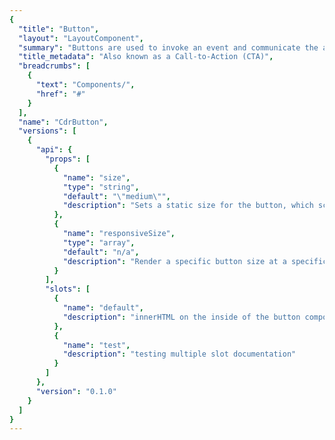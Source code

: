 ```yaml
---
{
  "title": "Button",
  "layout": "LayoutComponent",
  "summary": "Buttons are used to invoke an event and communicate the action that will occur.",
  "title_metadata": "Also known as a Call-to-Action (CTA)",
  "breadcrumbs": [
    {
      "text": "Components/",
      "href": "#"
    }
  ],
  "name": "CdrButton",
  "versions": [
    {
      "api": {
        "props": [
          {
            "name": "size",
            "type": "string",
            "default": "\"medium\"",
            "description": "Sets a static size for the button, which scales padding and text size. {small, medium, large}"
          },
          {
            "name": "responsiveSize",
            "type": "array",
            "default": "n/a",
            "description": "Render a specific button size at a specific breakpoint. Takes precedence over size and fullWidth.\nFormat is size@breakpoint (ex: large@sm)."
          }
        ],
        "slots": [
          {
            "name": "default",
            "description": "innerHTML on the inside of the button component"
          },
          {
            "name": "test",
            "description": "testing multiple slot documentation"
          }
        ]
      },
      "version": "0.1.0"
    }
  ]
}
---
```


<cdr-doc-tabs>
<template slot="Overview">
<cdr-doc-table-of-contents-shell>

## Primary
Use primary button to emphasize an action to complete a form or more forward in a process such as "Submit" or "Add to cart".

<cdr-doc-example-code-pair repository-href="http://github.com" sandbox-href="http://github.com">

```html
  <cdr-button>Button more Text</cdr-button>
```

</cdr-doc-example-code-pair>



## Secondary
Use secondary button for all actions that do not move the user to the next step or are additional user actions such as “Add to wish list” or “Load more”. There should be only 1 primary action per major page section.

<cdr-doc-example-code-pair>

```html
  <cdr-button class="cdr-button--secondary">Button Text</cdr-button>
```

</cdr-doc-example-code-pair>

## Button with icon
Most common icon only button is for closing a modal or accordion panel.

<cdr-doc-example-code-pair>

```html
  <cdr-button>Button Text</cdr-button>
```

</cdr-doc-example-code-pair>


## Size
Change the button size based on where button is used

<cdr-doc-example-code-pair>

```html
  <div>
    <cdr-button size="small">Add to cart</cdr-button>
    <cdr-button>Add to cart</cdr-button>
    <cdr-button size="large">Add to cart</cdr-button>
  </div>
```

</cdr-doc-example-code-pair>
</cdr-doc-table-of-contents-shell>
</template>


<template slot="Design Guidelines">
  <cdr-doc-table-of-contents-shell 
    :appended-nav-items="[
      {
        text: 'Related Components'
      },
      {
        text: 'Call to Action buttons',
        href: '#'
      },
      {
        text: 'Toggle buttons',
        href: '#'
      },
      {
        text: 'Button groups',
        href: '#'
      }
    ]">
    <cdr-doc-alert/>

## Use When

  * Triggering an action when a user clicks or taps on the component.
  * Enabling a &ldquo;final&rdquo; action.
  * Progressing or regressing a user through a step in a flow.
  * Submitting requested information. 
  * Confirming the completion of a flow or cancelling out of it.

### Don't use when

  * Navigating to another page on a site. Instead, use Call-to-action.
  * Taking a user to a different part within the same page. Instead, use Link.

## Visual language
Buttons should be self-contained visual elements, typically a form of rectangle, that encloses text, iconography, or both. Hierarchy of importance is emphasized and delineated by using primary and secondary buttons. These button types should utilize visual and spatial cues to communicate their importance within that hierarchy, such as boldness of color/value choices and order of presentation such as left-to-right or top-to-bottom arrangements.

Visual specs for small, medium and large buttons.

## Behavior
These are guidelines for when and how to use the Button component.

## Content

  * Clearly and accurately label buttons.
  * Lead with strong, actionable verbs.
  * Depending on the use case, buttons may contain a label and/or an icon.
  * All button labels are sentence case, with only the first word in a phrase and any proper nouns capitalized.
  * Button labels should be as short as possible and communicate the action that will occur when the user touches them.

## Accessibility

  * Display a visible focus state when users tab to the button.
  * For icon-only buttons, provide engineers with UI text to be used inside the `<button>` element for screen readers. This text is defined in the `<title>` tag for SVG files or `<ALT>` tag.
  * If needed, a longer description for the icon (or SVG element) that contains its purpose or provides additional and/or clarifying information can be provided to engineers. This text will appear in the `<desc>` tag and is very helpful to users of assistive technology.
Modifiers can be combined 1 from each grouping.
  * If the SVG is purely decorative or has supporting text, define UI text as “NONE” because no UI text needs to be provided for `<title>` or `<desc>` or `<alt>` tags. 

  </cdr-doc-table-of-contents-shell>
</template>

<template slot="API">

# Properties
### Props

<cdr-doc-api type="prop" />

### Slots 

<cdr-doc-api type="slot" />
</template>

<template slot="History">

# Last updated
June 19, 2018

# Contributors

</template>
</cdr-doc-tabs>
